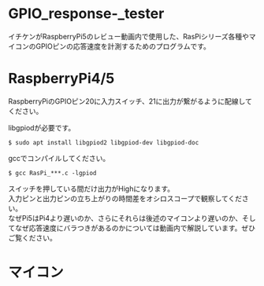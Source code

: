 # GPIO_response-_tester
イチケンがRaspberryPi5のレビュー動画内で使用した、RasPiシリーズ各種やマイコンのGPIOピンの応答速度を計測するためのプログラムです。  

# RaspberryPi4/5
RaspberryPiのGPIOピン20に入力スイッチ、21に出力が繋がるように配線してください。  

libgpiodが必要です。
```
$ sudo apt install libgpiod2 libgpiod-dev libgpiod-doc
```
gccでコンパイルしてください。
```
$ gcc RasPi_***.c -lgpiod
```
スイッチを押している間だけ出力がHighになります。  
入力ピンと出力ピンの立ち上がりの時間差をオシロスコープで観察してください。  
なぜPi5はPi4より遅いのか、さらにそれらは後述のマイコンより遅いのか、そしてなぜ応答速度にバラつきがあるのかについては動画内で解説しています。ぜひご覧ください。  

# マイコン

